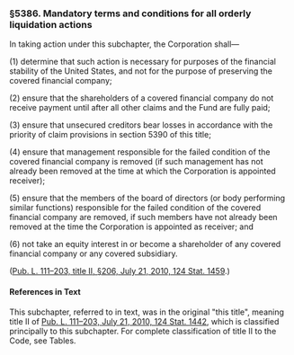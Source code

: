 ### §5386. Mandatory terms and conditions for all orderly liquidation actions ###

In taking action under this subchapter, the Corporation shall—

[]()

(1) determine that such action is necessary for purposes of the financial stability of the United States, and not for the purpose of preserving the covered financial company;

[]()

(2) ensure that the shareholders of a covered financial company do not receive payment until after all other claims and the Fund are fully paid;

[]()

(3) ensure that unsecured creditors bear losses in accordance with the priority of claim provisions in section 5390 of this title;

[]()

(4) ensure that management responsible for the failed condition of the covered financial company is removed (if such management has not already been removed at the time at which the Corporation is appointed receiver);

[]()

(5) ensure that the members of the board of directors (or body performing similar functions) responsible for the failed condition of the covered financial company are removed, if such members have not already been removed at the time the Corporation is appointed as receiver; and

[]()

(6) not take an equity interest in or become a shareholder of any covered financial company or any covered subsidiary.

([Pub. L. 111–203, title II, §206, July 21, 2010, 124 Stat. 1459](/statviewer.htm?volume=124&page=1459).)

#### References in Text ####

This subchapter, referred to in text, was in the original "this title", meaning title II of [Pub. L. 111–203, July 21, 2010, 124 Stat. 1442](/statviewer.htm?volume=124&page=1442), which is classified principally to this subchapter. For complete classification of title II to the Code, see Tables.